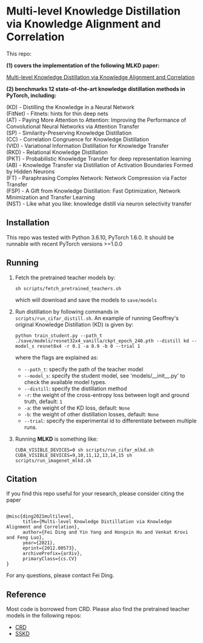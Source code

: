 # Multi-level Knowledge Distillation via Knowledge Alignment and Correlation

This repo:

**(1) covers the implementation of the following MLKD  paper:**

[Multi-level Knowledge Distillation via Knowledge Alignment and Correlation](https://arxiv.org/abs/2012.00573)

**(2) benchmarks 12 state-of-the-art knowledge distillation methods in PyTorch, including:**

(KD) - Distilling the Knowledge in a Neural Network  
(FitNet) - Fitnets: hints for thin deep nets  
(AT) - Paying More Attention to Attention: Improving the Performance of Convolutional Neural Networks
    via Attention Transfer  
(SP) - Similarity-Preserving Knowledge Distillation  
(CC) - Correlation Congruence for Knowledge Distillation  
(VID) - Variational Information Distillation for Knowledge Transfer  
(RKD) - Relational Knowledge Distillation  
(PKT) - Probabilistic Knowledge Transfer for deep representation learning  
(AB) - Knowledge Transfer via Distillation of Activation Boundaries Formed by Hidden Neurons  
(FT) - Paraphrasing Complex Network: Network Compression via Factor Transfer  
(FSP) - A Gift from Knowledge Distillation:
    Fast Optimization, Network Minimization and Transfer Learning  
(NST) - Like what you like: knowledge distill via neuron selectivity transfer 

## Installation

This repo was tested with Python 3.6.10, PyTorch 1.6.0. It should be runnable with recent PyTorch versions >=1.0.0

## Running

1. Fetch the pretrained teacher models by:

    ```
    sh scripts/fetch_pretrained_teachers.sh
    ```
   which will download and save the models to `save/models`
   
2. Run distillation by following commands in `scripts/run_cifar_distill.sh`. An example of running Geoffrey's original Knowledge Distillation (KD) is given by:

    ```
    python train_student.py --path_t ./save/models/resnet32x4_vanilla/ckpt_epoch_240.pth --distill kd --model_s resnet8x4 -r 0.1 -a 0.9 -b 0 --trial 1
    ```
    where the flags are explained as:
    - `--path_t`: specify the path of the teacher model
    - `--model_s`: specify the student model, see 'models/\_\_init\_\_.py' to check the available model types.
    - `--distill`: specify the distillation method
    - `-r`: the weight of the cross-entropy loss between logit and ground truth, default: `1`
    - `-a`: the weight of the KD loss, default: `None`
    - `-b`: the weight of other distillation losses, default: `None`
    - `--trial`: specify the experimental id to differentiate between multiple runs.
    
 
3. Running **MLKD** is something like:
    ```
    CUDA_VISIBLE_DEVICES=0 sh scripts/run_cifar_mlkd.sh
    CUDA_VISIBLE_DEVICES=9,10,11,12,13,14,15 sh scripts/run_imagenet_mlkd.sh
    ```
    
## Citation

If you find this repo useful for your research, please consider citing the paper

```

@misc{ding2021multilevel,
      title={Multi-level Knowledge Distillation via Knowledge Alignment and Correlation}, 
      author={Fei Ding and Yin Yang and Hongxin Hu and Venkat Krovi and Feng Luo},
      year={2021},
      eprint={2012.00573},
      archivePrefix={arXiv},
      primaryClass={cs.CV}
}
```
For any questions, please contact Fei Ding.

## Reference

Most code is borrowed from CRD. Please also find the pretrained teacher models in the following repos:

- [CRD](https://github.com/HobbitLong/RepDistiller)
- [SSKD](https://github.com/xuguodong03/SSKD)

